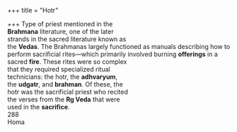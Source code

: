 +++
title = "Hotr"

+++
Type of priest mentioned in the  
**Brahmana** literature, one of the later  
strands in the sacred literature known as  
the **Vedas**. The Brahmanas largely functioned as manuals describing how to  
perform sacrificial rites—which primarily involved burning **offerings** in a  
sacred **fire**. These rites were so complex  
that they required specialized ritual  
technicians: the hotr, the **adhvaryum**,  
the **udgatr**, and **brahman**. Of these, the  
hotr was the sacrificial priest who recited  
the verses from the **Rg Veda** that were  
used in the **sacrifice**.  
288  
Homa